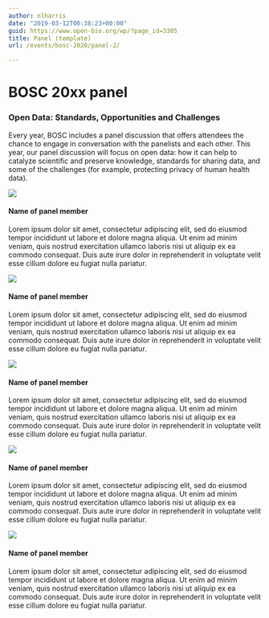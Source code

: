 ```yaml
---
author: nlharris
date: "2019-03-12T00:38:23+00:00"
guid: https://www.open-bio.org/wp/?page_id=3305
title: Panel (template)
url: /events/bosc-2020/panel-2/

---
```

# BOSC 20xx panel

### Open Data: Standards, Opportunities and Challenges

Every year, BOSC includes a panel discussion that offers attendees the chance to engage in conversation with the panelists and each other. This year, our panel discussion will focus on open data: how it can help to catalyze scientific and preserve knowledge, standards for sharing data, and some of the challenges (for example, protecting privacy of human health data).

![](/obf-hugo-test/wp/wp-content/uploads/2018/12/member2-1.png)

#### Name of panel member

Lorem ipsum dolor sit amet, consectetur adipiscing elit, sed do eiusmod tempor incididunt ut labore et dolore magna aliqua. Ut enim ad minim veniam, quis nostrud exercitation ullamco laboris nisi ut aliquip ex ea commodo consequat. Duis aute irure dolor in reprehenderit in voluptate velit esse cillum dolore eu fugiat nulla pariatur.

![](/obf-hugo-test/wp/wp-content/uploads/2018/12/member2-1.png)

#### Name of panel member

Lorem ipsum dolor sit amet, consectetur adipiscing elit, sed do eiusmod tempor incididunt ut labore et dolore magna aliqua. Ut enim ad minim veniam, quis nostrud exercitation ullamco laboris nisi ut aliquip ex ea commodo consequat. Duis aute irure dolor in reprehenderit in voluptate velit esse cillum dolore eu fugiat nulla pariatur.

![](/obf-hugo-test/wp/wp-content/uploads/2018/12/member2-1.png)

#### Name of panel member

Lorem ipsum dolor sit amet, consectetur adipiscing elit, sed do eiusmod tempor incididunt ut labore et dolore magna aliqua. Ut enim ad minim veniam, quis nostrud exercitation ullamco laboris nisi ut aliquip ex ea commodo consequat. Duis aute irure dolor in reprehenderit in voluptate velit esse cillum dolore eu fugiat nulla pariatur.

![](/obf-hugo-test/wp/wp-content/uploads/2018/12/member2-1.png)

#### Name of panel member

Lorem ipsum dolor sit amet, consectetur adipiscing elit, sed do eiusmod tempor incididunt ut labore et dolore magna aliqua. Ut enim ad minim veniam, quis nostrud exercitation ullamco laboris nisi ut aliquip ex ea commodo consequat. Duis aute irure dolor in reprehenderit in voluptate velit esse cillum dolore eu fugiat nulla pariatur.

![](/obf-hugo-test/wp/wp-content/uploads/2018/12/member2-1.png)

#### Name of panel member

Lorem ipsum dolor sit amet, consectetur adipiscing elit, sed do eiusmod tempor incididunt ut labore et dolore magna aliqua. Ut enim ad minim veniam, quis nostrud exercitation ullamco laboris nisi ut aliquip ex ea commodo consequat. Duis aute irure dolor in reprehenderit in voluptate velit esse cillum dolore eu fugiat nulla pariatur.
